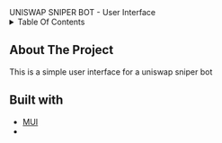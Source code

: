 <div id= 'top></div>

<br />
<br />

<h3 align='center'>UNISWAP SNIPER BOT - User Interface</h3>

<!-- Table of Contents -->
<details>
<summary>Table Of Contents</summary>
<ol>
<li>
<a href='#about-the-project'>Project Overview</a>
<ul>
<li>
<a href='#Built-with'>Built with</a>
</li>
</ul>
</li>
<li><a href='#getting-started'>Getting Started</a>
<ul>
<li><a href='#prerequisites'>Prerequisites</a></li>
<li><a href='#Installation'>Installation</a></li>
<li><a href='#configure-the-bot'>Configure The Bot</a></li>
</ul>
</li>
<li><a href='#Usage'>Usage</a></li>
</ol>
</details>

<!-- ABOUT THE PROJECT -->
## About The Project

This is a simple user interface for  a uniswap sniper bot

## Built with
- [MUI](https://www.mui.com/)
- 
